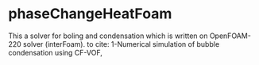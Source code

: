 # phaseChangeHeatFoam
This a solver for boling and condensation which is written on OpenFOAM-220 solver (interFoam).
to cite:
1-Numerical simulation of bubble condensation using CF-VOF,
